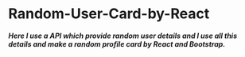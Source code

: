 # Random-User-Card-by-React

**_Here I use a API which provide random user details and I use all this details and make a random profile card by React and Bootstrap._**

